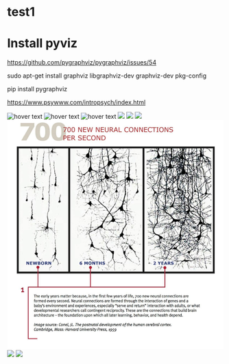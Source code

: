 
# test1
# Install pyviz
https://github.com/pygraphviz/pygraphviz/issues/54

sudo apt-get install graphviz libgraphviz-dev graphviz-dev pkg-config
<p>
pip install pygraphviz


https://www.psywww.com/intropsych/index.html

<img  src="https://www.psywww.com/intropsych/ch02-human-nervous-system/02classicneuron.jpg" width="350" title="hover text">

<img src="https://www.psywww.com/intropsych/ch02-human-nervous-system/02purkinjecelldendritictreesmall.jpg" width="350" title="hover text">

<img src="https://www.psywww.com/intropsych/ch02-human-nervous-system/02evolve.jpg" width="350" title="hover text">

<img src="https://www.researchgate.net/profile/Cecilia_Hedin-Pereira/publication/226096790/figure/download/fig1/AS:297218364985350@1447873788687/Life-history-of-a-projection-neuron-A-All-neurons-are-born-with-a-simple-round.png">

<img src="http://facweb.furman.edu/~einstein/general/development/dendrites.jpg">

<img src="https://www.researchgate.net/profile/Sarina_Grosswald/publication/263767630/figure/download/fig1/AS:296420461563904@1447683553378/Density-of-Neuronal-Connections-at-Different-Times-During-Brain-Development.png">

<img src="neuron evolution.jpg">

<img src="https://images.slideplayer.com/26/8816724/slides/slide_7.jpg">

<img src="https://28oa9i1t08037ue3m1l0i861-wpengine.netdna-ssl.com/wp-content/uploads/2018/04/neuron_types.gif">

